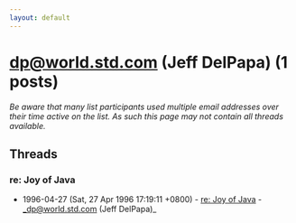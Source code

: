 ```yaml
---
layout: default
---
```


# dp@world.std.com (Jeff DelPapa) (1 posts)

_Be aware that many list participants used multiple email addresses over their time active on the list. As such this page may not contain all threads available._

## Threads

### re: Joy of Java
+ 1996-04-27 (Sat, 27 Apr 1996 17:19:11 +0800) - [re: Joy of Java](/archive/1996/04/4063d09b4147824698a1636b48a990506913a080b9341b470ecd502458b9d4cc) - _dp@world.std.com (Jeff DelPapa)_

